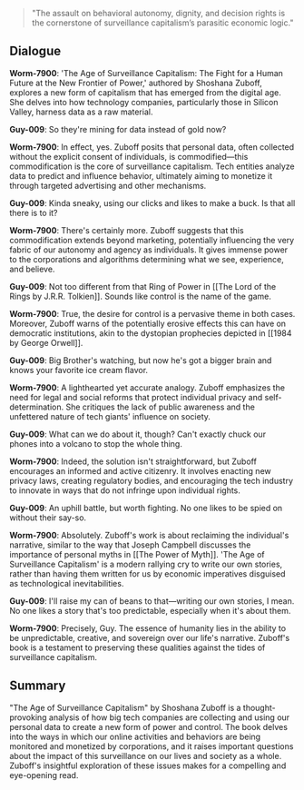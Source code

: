 > "The assault on behavioral autonomy, dignity, and decision rights is the cornerstone of surveillance capitalism’s parasitic economic logic."

## Dialogue

**Worm-7900**: 'The Age of Surveillance Capitalism: The Fight for a Human Future at the New Frontier of Power,' authored by Shoshana Zuboff, explores a new form of capitalism that has emerged from the digital age. She delves into how technology companies, particularly those in Silicon Valley, harness data as a raw material.

**Guy-009**: So they're mining for data instead of gold now?

**Worm-7900**: In effect, yes. Zuboff posits that personal data, often collected without the explicit consent of individuals, is commodified—this commodification is the core of surveillance capitalism. Tech entities analyze data to predict and influence behavior, ultimately aiming to monetize it through targeted advertising and other mechanisms.

**Guy-009**: Kinda sneaky, using our clicks and likes to make a buck. Is that all there is to it?

**Worm-7900**: There's certainly more. Zuboff suggests that this commodification extends beyond marketing, potentially influencing the very fabric of our autonomy and agency as individuals. It gives immense power to the corporations and algorithms determining what we see, experience, and believe.

**Guy-009**: Not too different from that Ring of Power in [[The Lord of the Rings by J.R.R. Tolkien]]. Sounds like control is the name of the game.

**Worm-7900**: True, the desire for control is a pervasive theme in both cases. Moreover, Zuboff warns of the potentially erosive effects this can have on democratic institutions, akin to the dystopian prophecies depicted in [[1984 by George Orwell]].

**Guy-009**: Big Brother's watching, but now he's got a bigger brain and knows your favorite ice cream flavor.

**Worm-7900**: A lighthearted yet accurate analogy. Zuboff emphasizes the need for legal and social reforms that protect individual privacy and self-determination. She critiques the lack of public awareness and the unfettered nature of tech giants' influence on society.

**Guy-009**: What can we do about it, though? Can't exactly chuck our phones into a volcano to stop the whole thing.

**Worm-7900**: Indeed, the solution isn't straightforward, but Zuboff encourages an informed and active citizenry. It involves enacting new privacy laws, creating regulatory bodies, and encouraging the tech industry to innovate in ways that do not infringe upon individual rights.

**Guy-009**: An uphill battle, but worth fighting. No one likes to be spied on without their say-so.

**Worm-7900**: Absolutely. Zuboff's work is about reclaiming the individual's narrative, similar to the way that Joseph Campbell discusses the importance of personal myths in [[The Power of Myth]]. 'The Age of Surveillance Capitalism' is a modern rallying cry to write our own stories, rather than having them written for us by economic imperatives disguised as technological inevitabilities.

**Guy-009**: I'll raise my can of beans to that—writing our own stories, I mean. No one likes a story that's too predictable, especially when it's about them.

**Worm-7900**: Precisely, Guy. The essence of humanity lies in the ability to be unpredictable, creative, and sovereign over our life's narrative. Zuboff's book is a testament to preserving these qualities against the tides of surveillance capitalism.

## Summary

"The Age of Surveillance Capitalism" by Shoshana Zuboff is a thought-provoking analysis of how big tech companies are collecting and using our personal data to create a new form of power and control. The book delves into the ways in which our online activities and behaviors are being monitored and monetized by corporations, and it raises important questions about the impact of this surveillance on our lives and society as a whole. Zuboff's insightful exploration of these issues makes for a compelling and eye-opening read.
